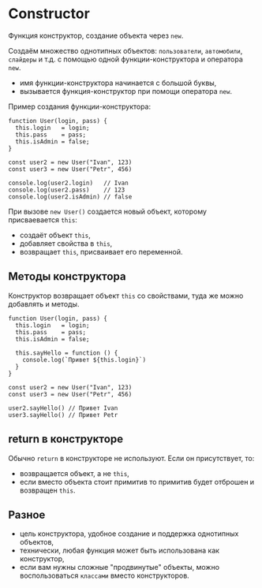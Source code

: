 # Constructor
Функция конструктор, создание объекта через `new`.

Создаём множество однотипных объектов: `пользователи`, `автомобили`, `слайдеры` и т.д. с помощью одной функции-конструктора и оператора `new`.

- имя функции-конструктора начинается с большой буквы,
- вызывается функция-конструктор при помощи оператора `new`.

Пример создания функции-конструктора:

    function User(login, pass) {
      this.login   = login;
      this.pass    = pass;
      this.isAdmin = false;
    }

    const user2 = new User("Ivan", 123)
    const user3 = new User("Petr", 456)

    console.log(user2.login)   // Ivan
    console.log(user2.pass)    // 123
    console.log(user2.isAdmin) // false

При вызове `new User()` создается новый объект, которому присваевается `this`:
- создаёт объект `this`,
- добавляет свойства в `this`,
- возвращает `this`, присваивает его переменной.

## Методы конструктора
Конструктор возвращает объект `this` со свойствами, туда же можно добавлять и методы.

    function User(login, pass) {
      this.login   = login;
      this.pass    = pass;
      this.isAdmin = false;

      this.sayHello = function () {
        console.log(`Привет ${this.login}`)
      }
    }

    const user2 = new User("Ivan", 123)
    const user3 = new User("Petr", 456)

    user2.sayHello() // Привет Ivan
    user3.sayHello() // Привет Petr

## return в конструкторе
Обычно `return` в конструкторе не используют. Если он присутствует, то:
- возвращается объект, а не `this`,
- если вместо объекта стоит примитив то примитив будет отброшен и возвращен `this`.

## Разное
- цель конструктора, удобное создание и поддержка однотипных объектов,
- технически, любая функция может быть использована как конструктор,
- если вам нужны сложные "продвинутые" объекты, можно воспользоваться `классами` вместо конструкторов.
